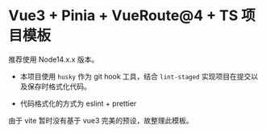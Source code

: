 # Vue3 + Pinia + VueRoute@4 + TS 项目模板

推荐使用 Node14.x.x 版本。

- 本项目使用 `husky` 作为 git hook 工具，结合 `lint-staged` 实现项目在提交以及保存时格式化代码。

- 代码格式化的方式为 eslint + prettier

由于 vite 暂时没有基于 vue3 完美的预设，故整理此模板。
